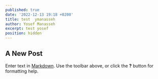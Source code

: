 ```yaml
---
published: true
date: '2022-12-13 19:18 +0200'
title: test  ymanasseh
author: Yosef Manasseh
excerpt: test yosef
position: hidden
---
```

## A New Post

Enter text in [Markdown](http://daringfireball.net/projects/markdown/). Use the toolbar above, or click the **?** button for formatting help.
